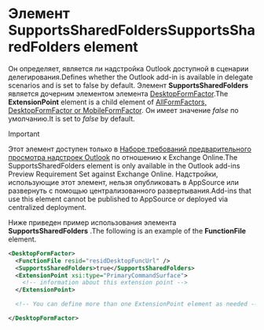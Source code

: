 # <a name="supportssharedfolders-element"></a><span data-ttu-id="892d3-101">Элемент SupportsSharedFolders</span><span class="sxs-lookup"><span data-stu-id="892d3-101">SupportsSharedFolders element</span></span>

<span data-ttu-id="892d3-102">Он определяет, является ли надстройка Outlook доступной в сценарии делегирования.</span><span class="sxs-lookup"><span data-stu-id="892d3-102">Defines whether the Outlook add-in is available in delegate scenarios and is set to false by default.</span></span> <span data-ttu-id="892d3-103">Элемент **SupportsSharedFolders** является дочерним элементом элемента [DesktopFormFactor](desktopformfactor.md).</span><span class="sxs-lookup"><span data-stu-id="892d3-103">The **ExtensionPoint** element is a child element of [AllFormFactors, DesktopFormFactor or MobileFormFactor](desktopformfactor.md).</span></span> <span data-ttu-id="892d3-104">Он имеет значение *false* по умолчанию.</span><span class="sxs-lookup"><span data-stu-id="892d3-104">It is set to *false* by default.</span></span>

> [!IMPORTANT]
> <span data-ttu-id="892d3-105">Этот элемент доступен только в [Наборе требований предварительного просмотра надстроек Outlook](../objectmodel/preview-requirement-set/outlook-requirement-set-preview.md) по отношению к Exchange Online.</span><span class="sxs-lookup"><span data-stu-id="892d3-105">The SupportsSharedFolders element is only available in the Outlook add-ins Preview Requirement Set against Exchange Online.</span></span> <span data-ttu-id="892d3-106">Надстройки, использующие этот элемент, нельзя опубликовать в AppSource или развернуть с помощью централизованного развертывания.</span><span class="sxs-lookup"><span data-stu-id="892d3-106">Add-ins that use this element cannot be published to AppSource or deployed via centralized deployment.</span></span>

<span data-ttu-id="892d3-107">Ниже приведен пример использования элемента **SupportsSharedFolders** .</span><span class="sxs-lookup"><span data-stu-id="892d3-107">The following is an example of the **FunctionFile** element.</span></span>

```XML
<DesktopFormFactor>
  <FunctionFile resid="residDesktopFuncUrl" />
  <SupportsSharedFolders>true</SupportsSharedFolders>
  <ExtensionPoint xsi:type="PrimaryCommandSurface">
    <!-- information about this extension point -->
  </ExtensionPoint>

  <!-- You can define more than one ExtensionPoint element as needed -->

</DesktopFormFactor>
```
